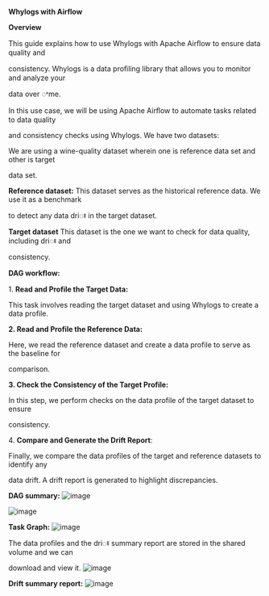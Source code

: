 ﻿<a name="br1"></a> 

**Whylogs with Airflow**

**Overview**

This guide explains how to use Whylogs with Apache Airﬂow to ensure data quality and

consistency. Whylogs is a data proﬁling library that allows you to monitor and analyze your

data over ꢀme.

In this use case, we will be using Apache Airﬂow to automate tasks related to data quality

and consistency checks using Whylogs. We have two datasets:

We are using a wine-quality dataset wherein one is reference data set and other is target

data set.

**Reference dataset:** This dataset serves as the historical reference data. We use it as a benchmark

to detect any data driꢁ in the target dataset.

**Target dataset** This dataset is the one we want to check for data quality, including driꢁ and

consistency.

**DAG workﬂow:**

1\. **Read and Profile the Target Data:**

This task involves reading the target dataset and using Whylogs to create a data profile.

**2. Read and Profile the Reference Data:**

Here, we read the reference dataset and create a data profile to serve as the baseline for

comparison.

**3. Check the Consistency of the Target Profile:**

In this step, we perform checks on the data profile of the target dataset to ensure

consistency.

4\. **Compare and Generate the Drift Report**:

Finally, we compare the data profiles of the target and reference datasets to identify any

data drift. A drift report is generated to highlight discrepancies.




<a name="br2"></a> 

**DAG summary:**
![image](https://github.com/HPEEzmeral/ezua-tutorials/assets/70695037/63a16a55-1408-4512-9ed4-e9513eec5afb)

![image](https://github.com/HPEEzmeral/ezua-tutorials/assets/70695037/35c6b93a-3ff5-40b8-82b3-7df693de6ad3)

**Task Graph:**
![image](https://github.com/HPEEzmeral/ezua-tutorials/assets/70695037/fe981207-a672-4a78-98aa-fbdb30e20207)

The data proﬁles and the driꢁ summary report are stored in the shared volume and we can

download and view it.
![image](https://github.com/HPEEzmeral/ezua-tutorials/assets/70695037/f368dae3-9d2f-44cd-b05d-51eb1324b3cc)


<a name="br3"></a> 

**Drift summary report:**
![image](https://github.com/HPEEzmeral/ezua-tutorials/assets/70695037/5f302556-1e56-49f3-856e-5e9cc9a75e0a)


